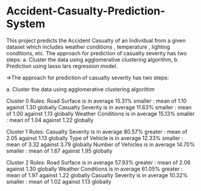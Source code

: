 # Accident-Casualty-Prediction-System
This project predicts the Accident Casualty of an Individual from a given  dataset which includes weather conditions , temperature , lighting conditions, etc. The approach for prediction of casualty severity has two steps: a. Cluster the data using agglomerative clustering algorithm,  b. Prediction using lasso lars regression model.

=>The approach for prediction of casualty severity has two steps:

a. Cluster the data using agglomerative clustering algorithm

Cluster 0 Rules:
Road Surface is in average 15.31% smaller : mean of 1.10 against 1.30 globally
Casualty Severity is in average 11.63% smaller : mean of 1.00 against 1.13 globally
Weather Conditions is in average 15.13% smaller : mean of 1.04 against 1.22 globally

Cluster 1 Rules:
Casualty Severity is in average 80.57% greater : mean of 2.05 against 1.13 globally
Type of Vehicle is in average 12.33% smaller : mean of 3.32 against 3.79 globally
Number of Vehicles is in average 14.70% smaller : mean of 1.67 against 1.95 globally

Cluster 2 Rules:
Road Surface is in average 57.93% greater : mean of 2.06 against 1.30 globally
Weather Conditions is in average 61.05% greater : mean of 1.97 against 1.22 globally
Casualty Severity is in average 10.32% smaller : mean of 1.02 against 1.13 globally

